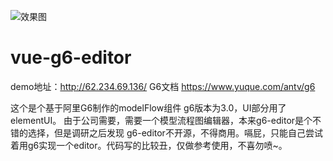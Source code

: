 ![效果图](https://github.com/caoyu48/vue-g6-editor/blob/master/1.gif)
# vue-g6-editor

demo地址：http://62.234.69.136/
G6文档   https://www.yuque.com/antv/g6

这个是个基于阿里G6制作的modelFlow组件 g6版本为3.0，UI部分用了elementUI。
由于公司需要，需要一个模型流程图编辑器，本来g6-editor是个不错的选择，但是调研之后发现
g6-editor不开源，不得商用。嗝屁，只能自己尝试着用g6实现一个editor。代码写的比较丑，仅做参考使用，不喜勿喷~。




